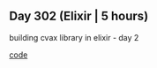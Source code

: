 ## Day 302 (Elixir | 5 hours)

building cvax library in elixir - day 2

[code](https://github.com/alexvyber/cvax.ex.git)
